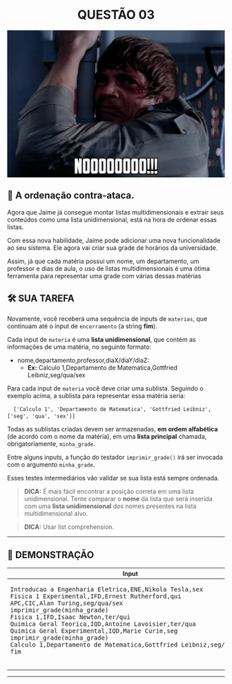 <div align="center">
  <h1>QUESTÃO 03</h1>
    <img src="../../assets/luke.gif" align="center" style="width: 600px; height: 340px;" />
  </p>
</div>

## 📝 A ordenação contra-ataca.

Agora que Jaime já consegue montar listas multidimensionais e extrair seus conteúdos como uma lista unidimensional, está na hora de ordenar essas listas.

Com essa nova habilidade, Jaime pode adicionar uma nova funcionalidade ao seu sistema. Ele agora vai criar sua grade de horários da universidade.

Assim, já que cada matéria possui um nome, um departamento, um professor e dias de aula, o uso de listas multidimensionais é uma ótima ferramenta para representar uma grade com várias dessas matérias


## 🛠️ SUA TAREFA

Novamente, você receberá uma sequência de inputs de `materias`, que continuam até o input de `encerramento` (a string **fim**).

Cada input de `materia` é uma **lista unidimensional**, que contém as informações de uma matéria, no seguinte formato:

- nome,departamento,professor,diaX/diaY/diaZ:
  - **Ex:** Calculo 1,Departamento de Matematica,Gottfried Leibniz,seg/qua/sex

Para cada input de `materia` você deve criar uma sublista. Seguindo o exemplo acima, a sublista para representar essa matéria seria:

      ['Calculo 1', 'Departamento de Matematica', 'Gottfried Leibniz', ['seg', 'qua', 'sex']]

Todas as sublistas criadas devem ser armazenadas, **em ordem alfabética** (de acordo com o nome da matéria), em uma **lista principal** chamada, obrigatoriamente, `minha_grade`.

Entre alguns inputs, a função do testador `imprimir_grade()` irá ser invocada com o argumento `minha_grade`.

Esses testes intermediários vão validar se sua lista está sempre ordenada.

>**DICA:** É mais fácil encontrar a posição correta em uma lista unidimensional. Tente comparar o **nome** da lista que será inserida com uma **lista unidimensional** dos nomes presentes na lista multidimensional alvo.

>**DICA:** Usar list comprehension.

---

## 👀 DEMONSTRAÇÃO

<table>

<thead>
    <tr>
        <th>Input</th>
        <th>Result</th>
    </tr>
</thead>

<tbody>
    <!-- Primeiro Teste -->
    <tr>
        <!-- Inputs -->
        <td><pre>
Introducao a Engenharia Eletrica,ENE,Nikola Tesla,sex
Fisica 1 Experimental,IFD,Ernest Rutherford,qui
APC,CIC,Alan Turing,seg/qua/sex
imprimir_grade(minha_grade)
Fisica 1,IFD,Isaac Newton,ter/qui
Quimica Geral Teorica,IQD,Antoine Lavoisier,ter/qua
Quimica Geral Experimental,IQD,Marie Curie,seg
imprimir_grade(minha_grade)
Calculo 1,Departamento de Matematica,Gottfried Leibniz,seg/qua/sex
fim
        </pre></td>
        <!-- Outputs -->
        <td><pre>
[['APC', 'CIC', 'Alan Turing', ['seg', 'qua', 'sex']], ['Fisica 1 Experimental', 'IDF', 'Ernest Rutherford', ['qui']], ['Introducao a Engenharia Eletrica', 'ENE', 'Nikola Tesla', ['sex']]]
[['APC', 'CIC', 'Alan Turing', ['seg', 'qua', 'sex']], ['Fisica 1', 'IFD', 'Isaac Newton', ['ter', 'qui']], ['Fisica 1 Experimental', 'IDF', 'Ernest Rutherford', ['qui']], ['Introducao a Engenharia Eletrica', 'ENE', 'Nikola Tesla', ['sex']], ['Química Geral Experimental', 'IQD', 'Marie Curie', ['seg']], ['Química Geral Teorica', 'IQD', 'Antoine Lavoisier', ['ter', 'qua']]]
        </pre></td>
    </tr>
</tbody>

</table>

---
